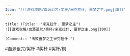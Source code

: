 ```yaml
---
Icon: "![[游戏攻略/血源诅咒/奖杯/米克拉什, 噩梦之主.png|30]]"
---
```

```ad-common-bronze-trophy
title: (Title:: "米克拉什, 噩梦之主")
![[游戏攻略/血源诅咒/奖杯/米克拉什, 噩梦之主.png|100]]

(Comment:: "击败噩梦之主米克拉什.")
```

#血源诅咒/奖杯 #奖杯 #奖杯/铜
